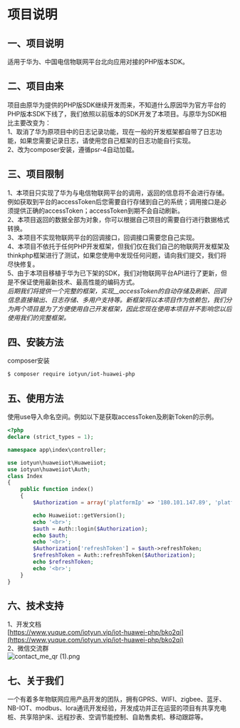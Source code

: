# 项目说明

<a name="rkl83"></a>
## 一、项目说明
适用于华为、中国电信物联网平台北向应用对接的PHP版本SDK。
<a name="C7uLv"></a>
## 二、项目由来
项目由原华为提供的PHP版SDK继续开发而来，不知道什么原因华为官方平台的PHP版本SDK下线了，我们依照以前版本的SDK开发了本项目。与原华为SDK相比主要改变为：<br />1、取消了华为原项目中的日志记录功能，现在一般的开发框架都自带了日志功能，如果您需要记录日志，请使用您自己框架的日志功能自行实现。<br />2、改为composer安装，遵循psr-4自动加载。
<a name="Sb3ac"></a>
## 三、项目限制
1、本项目只实现了华为与电信物联网平台的调用，返回的信息将不会进行存储。例如获取到平台的accessToken后您需要自行存储到自己的系统；调用接口是必须提供正确的accessToken；accessToken到期不会自动刷新。<br />2、本项目返回的数据全部为对象，你可以根据自己项目的需要自行进行数据格式转换。<br />3、本项目不实现物联网平台的回调接口，回调接口需要您自己实现。<br />4、本项目不依托于任何PHP开发框架，但我们仅在我们自己的物联网开发框架及thinkphp框架进行了测试，如果您使用中发现任何问题，请向我们提交，我们将尽快修复。<br />5、由于本项目移植于华为已下架的SDK，我们对物联网平台API进行了更新，但是不保证使用最新技术、最高性能的编码方式。<br />_后期我们将提供一个完整的框架，实现__accessToken的自动存储及刷新、回调信息直接输出、日志存储、多用户支持等。新框架将以本项目作为依赖包，我们分为两个项目是为了方便使用自己开发框架，因此您现在使用本项目并不影响您以后使用我们的完整框架。_
<a name="m38Mn"></a>
## 四、安装方法
composer安装
```bash
$ composer require iotyun/iot-huawei-php
```
<a name="JDpvD"></a>
## 五、使用方法
使用use导入命名空间。例如以下是获取accessToken及刷新Token的示例。
```php
<?php
declare (strict_types = 1);

namespace app\index\controller;

use iotyun\huaweiiot\Huaweiiot;
use iotyun\huaweiiot\Auth;
class Index
{
    public function index()
    {
		$Authorization = array('platformIp' => '180.101.147.89', 'platformPort' => '8743', 'appId' => 'nPJmWXRg28FyLUAyd9jlixOmq0Ya', 'secret' => 'WsSHJrBKq8mDfsr_zAuQwAIFOMQa', );

		echo Huaweiiot::getVersion();
		echo '<br>';
		$auth = Auth::login($Authorization);
		echo $auth;
		echo '<br>';
		$Authorization['refreshToken'] = $auth->refreshToken;
		$refreshToken = Auth::refreshToken($Authorization);
		echo $refreshToken;
		echo '<br>';
    }
}
```
<a name="o1Ycx"></a>
## 六、技术支持
1、开发文档<br />[https://www.yuque.com/iotyun.vip/iot-huawei-php/bko2qi](https://www.yuque.com/iotyun.vip/iot-huawei-php/bko2qi)<br />2、微信交流群<br />![contact_me_qr (1).png](https://cdn.nlark.com/yuque/0/2020/png/1093907/1587578479538-b0d434ab-50d1-4ac6-9017-ece96df3e356.png#align=left&display=inline&height=396&margin=%5Bobject%20Object%5D&name=contact_me_qr%20%281%29.png&originHeight=396&originWidth=396&size=101102&status=done&style=none&width=396)<br />

<a name="DIaU7"></a>
## 七、关于我们
一个有着多年物联网应用产品开发的团队，拥有GPRS、WIFI、zigbee、蓝牙、NB-IOT、modbus、lora通讯开发经验，开发成功并正在运营的项目有共享充电桩、共享陪护床、远程抄表、空调节能控制、自助售卖机、移动跟踪等。
